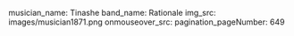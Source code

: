 musician_name: Tinashe
band_name: Rationale
img_src: images/musician1871.png
onmouseover_src: 
pagination_pageNumber: 649